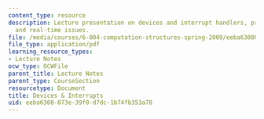```yaml
---
content_type: resource
description: Lecture presentation on devices and interrupt handlers, preemptive interrupts,
  and real-time issues.
file: /media/courses/6-004-computation-structures-spring-2009/eeba6308073e39f0d7dc1b74fb353a78_MIT6_004s09_lec19.pdf
file_type: application/pdf
learning_resource_types:
- Lecture Notes
ocw_type: OCWFile
parent_title: Lecture Notes
parent_type: CourseSection
resourcetype: Document
title: Devices & Interrupts
uid: eeba6308-073e-39f0-d7dc-1b74fb353a78
---
```

